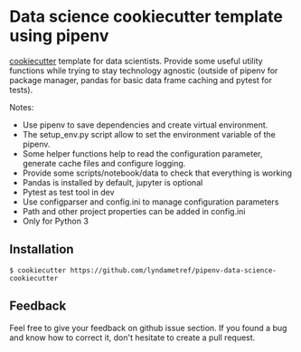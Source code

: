 # Data science cookiecutter template using pipenv

[cookiecutter](https://cookiecutter.readthedocs.io) template for data scientists. Provide some useful utility
 functions while trying to stay technology agnostic (outside of pipenv for package manager, pandas for basic data
 frame caching and pytest for tests).
  
Notes:
- Use pipenv to save dependencies and create virtual environment. 
- The setup_env.py script allow to set the environment variable of the pipenv. 
- Some helper functions help to read the configuration parameter, generate cache files and configure logging. 
- Provide some scripts/notebook/data to check that everything is working
- Pandas is installed by default, jupyter is optional
- Pytest as test tool in dev
- Use configparser and config.ini to manage configuration parameters
- Path and other project properties can be added in config.ini
- Only for Python 3

## Installation
```
$ cookiecutter https://github.com/lyndametref/pipenv-data-science-cookiecutter
```

## Feedback
Feel free to give your feedback on github issue section. If you found a bug and know how to correct it, don't
 hesitate to create a  pull request.